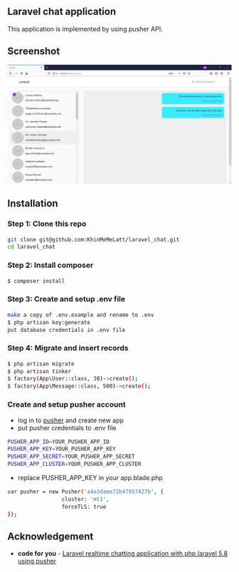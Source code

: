 ## Laravel chat application

This application is implemented by using pusher API.

## Screenshot
![Chat Screenshot](https://github.com/KhinMeMeLatt/laravel_chat/blob/main/chat_screenshot.JPG)

## Installation

### Step 1: Clone this repo

```bash
git clone git@github.com:KhinMeMeLatt/laravel_chat.git
cd laravel_chat
```

### Step 2: Install composer

```bash
$ composer install
```

### Step 3: Create and setup .env file

```bash
make a copy of .env.example and rename to .env
$ php artisan key:generate
put database credentials in .env file
```

### Step 4: Migrate and insert records

```bash
$ php artisan migrate
$ php artisan tinker
$ factory(App\User::class, 30)->create();
$ factory(App\Message::class, 500)->create();
```

### Create and setup pusher account
- log in to [pusher](https://pusher.com/) and create new app
- put pusher credentials to .env file

```bash
PUSHER_APP_ID=YOUR_PUSHER_APP_ID
PUSHER_APP_KEY=YOUR_PUSHER_APP_KEY
PUSHER_APP_SECRET=YOUR_PUSHER_APP_SECRET
PUSHER_APP_CLUSTER=YOUR_PUSHER_APP_CLUSTER
```

- replace PUSHER_APP_KEY in your app.blade.php

```bash
var pusher = new Pusher('a4a3daee72b47957427b', {
                 cluster: 'mt1',
                 forceTLS: true
});
```
## Acknowledgement
-   **code for you** - [Laravel realtime chatting application with php laravel 5.8 using pusher](https://www.youtube.com/watch?v=cPGhs94Rj5E)
